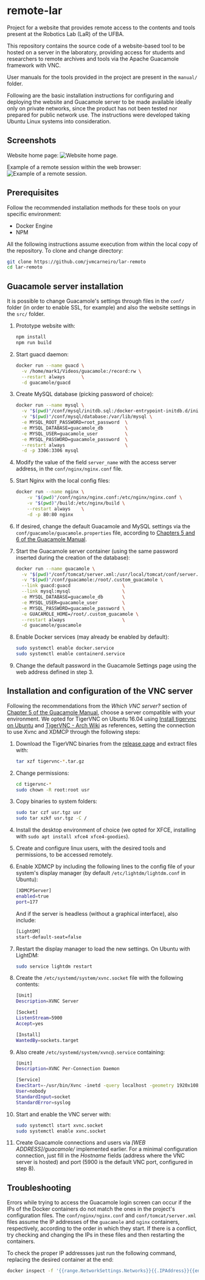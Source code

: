 # remote-lar

Project for a website that provides remote access to the contents and tools present at the Robotics Lab (LaR) of the UFBA.

This repository contains the source code of a website-based tool to be hosted on a server
in the laboratory, providing access for students and researchers to remote archives and
tools via the Apache Guacamole framework with VNC.

User manuals for the tools provided in the project are present
in the `manual/` folder.

Following are the basic installation instructions for configuring and deploying the website and Guacamole server
to be made available ideally only on private networks, since the product has not been tested nor prepared for public network use. The instructions were developed taking Ubuntu Linux systems into consideration.

## Screenshots 
Website home page:
![Website home page.](screenshots/lar-inicio.jpg?raw=true "Website home page.")

Example of a remote session within the web browser:
![Example of a remote session.](screenshots/guacamole-session.jpg?raw=true "Example of a remote session.")

## Prerequisites

Follow the recommended installation methods for these
tools on your specific environment:

- Docker Engine
- NPM

All the following instructions assume execution from within the local copy of the repository.
To clone and change directory:

```bash
git clone https://github.com/jvmcarneiro/lar-remoto
cd lar-remoto
```

## Guacamole server installation

It is possible to change Guacamole's settings through files in the `conf/` folder
(in order to enable SSL, for example) and also the website settings in the `src/` folder.

1. Prototype website with:

    ```bash
    npm install
    npm run build
    ```

2. Start guacd daemon:

    ```bash
    docker run --name guacd \
      -v /home/mark1/Videos/guacamole:/record:rw \
      --restart always      \
      -d guacamole/guacd 
    ```

3. Create MySQL database (picking password of choice):

    ```bash
    docker run --name mysql \
      -v "$(pwd)"/conf/mysql/initdb.sql:/docker-entrypoint-initdb.d/initdb.sql \
      -v "$(pwd)"/conf/mysql/database:/var/lib/mysql \
      -e MYSQL_ROOT_PASSWORD=root_password  \
      -e MYSQL_DATABASE=guacamole_db        \
      -e MYSQL_USER=guacamole_user          \
      -e MYSQL_PASSWORD=guacamole_password  \
      --restart always                      \
      -d -p 3306:3306 mysql
    ```

4. Modify the value of the field `server_name` with the access server address, in the
   `conf/nginx/nginx.conf` file.

5. Start Nginx with the local config files:

    ```bash
    docker run --name nginx \
        -v "$(pwd)"/conf/nginx/nginx.conf:/etc/nginx/nginx.conf \
        -v "$(pwd)"/build:/etc/nginx/build \
        --restart always    \
        -d -p 80:80 nginx
    ```
    
6. If desired, change the default Guacamole and MySQL settings via the
   `conf/guacamole/guacamole.properties` file, according to [Chapters 5 and 6 of the Guacamole
   Manual](http://guacamole.incubator.apache.org/doc/gug/index.html).

7. Start the Guacamole server container (using the same password inserted during the creation
   of the database):

    ```bash
    docker run --name guacamole \
      -v "$(pwd)"/conf/tomcat/server.xml:/usr/local/tomcat/conf/server.xml \
      -v "$(pwd)"/conf/guacamole:/root/.custom_guacamole \
      --link guacd:guacd                   \
      --link mysql:mysql                   \
      -e MYSQL_DATABASE=guacamole_db       \
      -e MYSQL_USER=guacamole_user         \
      -e MYSQL_PASSWORD=guacamole_password \
      -e GUACAMOLE_HOME=/root/.custom_guacamole \
      --restart always                     \
      -d guacamole/guacamole
    ```
    
8. Enable Docker services (may already be enabled by default):

    ```bash
    sudo systemctl enable docker.service
    sudo systemctl enable containerd.service
    ```

9. Change the default password in the Guacamole Settings page using the web address defined in step 3.

## Installation and configuration of the VNC server

Following the recommendations from the _Which VNC server?_ section of [Chapter 5 of the
Guacamole Manual](https://guacamole.apache.org/doc/gug/configuring-guacamole.html),
choose a server compatible with your environment. We opted for TigerVNC on
Ubuntu 16.04 using [Install tigervnc on
Ubuntu](https://gist.github.com/plembo/87a429f3bd1f95d4ec59b2ce8ce0a04d) and
[TigerVNC - Arch Wiki](https://wiki.archlinux.org/index.php/TigerVNC) as references, setting the connection
to use Xvnc and XDMCP through the following steps:

1. Download the TigerVNC binaries from the [release
   page](https://github.com/TigerVNC/tigervnc/releases) and extract files with:

    ```bash
    tar xzf tigervnc-*.tar.gz
    ```

2. Change permissions:

    ```bash
    cd tigervnc-*
    sudo chown -R root:root usr
    ```

3. Copy binaries to system folders:

    ```bash
    sudo tar czf usr.tgz usr
    sudo tar xzkf usr.tgz -C /
    ```
    
4. Install the desktop environment of choice (we opted for XFCE, installing with
   `sudo apt install xfce4 xfce4-goodies`).

5. Create and configure linux users, with the desired tools and permissions, to
   be accessed remotely.

6. Enable XDMCP by including the following lines to the config file
   of your system's display manager (by default `/etc/lightdm/lightdm.conf` in
   Ubuntu):

    ```bash
    [XDMCPServer]
    enabled=true
    port=177
    ```

   And if the server is headless (without a graphical interface), also include:

    ```bash
    [LightDM]
    start-default-seat=false
    ```

7. Restart the display manager to load the new settings. On Ubuntu
   with LightDM:

    ```bash
    sudo service lightdm restart
    ```

8. Create the `/etc/systemd/system/xvnc.socket` file with the following contents:

    ```bash
    [Unit]
    Description=XVNC Server
    
    [Socket]
    ListenStream=5900
    Accept=yes
    
    [Install]
    WantedBy=sockets.target
    ```
    
9. Also create `/etc/systemd/system/xvnc@.service` containing:

    ```bash
    [Unit]
    Description=XVNC Per-Connection Daemon
    
    [Service]
    ExecStart=-/usr/bin/Xvnc -inetd -query localhost -geometry 1920x1080 -once -SecurityTypes=None
    User=nobody
    StandardInput=socket
    StandardError=syslog
    ```
    
10. Start and enable the VNC server with:

    ```bash
    sudo systemctl start xvnc.socket
    sudo systemctl enable xvnc.socket
    ```

11. Create Guacamole connections and users via *[WEB ADDRESS]/guacamole/* implemented earlier. For a minimal configuration
    connection, just fill in the _Hostname_ fields (address where the
    VNC server is hosted) and port (5900 is the default VNC port,
    configured in step 8).
    

## Troubleshooting

Errors while trying to access the Guacamole login screen can occur if the IPs
of the Docker containers do not match the ones in the project's configuration files. The
`conf/nginx/nginx.conf` and `conf/tomcat/server.xml` files assume the IP addresses of the
`guacamole` and `nginx` containers, respectively, according to the order in which they start. If there is a conflict,
try checking and changing the IPs in these files and then restarting the containers.

To check the proper IP addressses just run the following command, replacing the
desired container at the end:

```bash
docker inspect -f '{{range.NetworkSettings.Networks}}{{.IPAddress}}{{end}}' nginx
```
